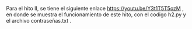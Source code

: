 Para el hito II, se tiene el siguiente enlace https://youtu.be/Y3t1T5T5ozM , en donde se muestra el funcionamiento de este hito, con el codigo h2.py y el archivo contraseñas.txt .
